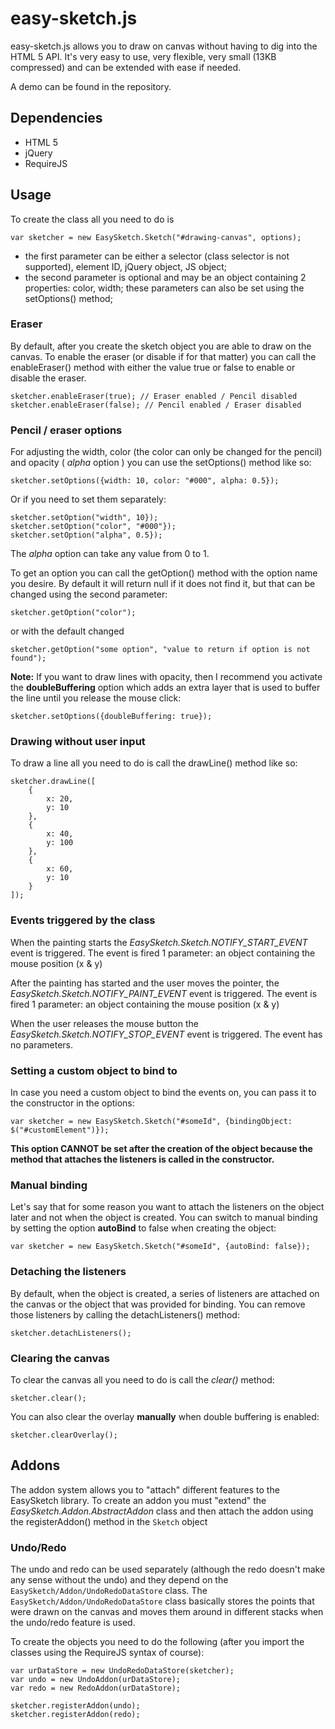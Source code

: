 easy-sketch.js
===================

easy-sketch.js allows you to draw on canvas without having to dig into the HTML 5 API. It's very easy to use,
very flexible, very small (13KB compressed) and can be extended with ease if needed.

A demo can be found in the repository.


Dependencies
-------------------
- HTML 5
- jQuery
- RequireJS


Usage
-------------------

To create the class all you need to do is

    var sketcher = new EasySketch.Sketch("#drawing-canvas", options);


- the first parameter can be either a selector (class selector is not supported), element ID, jQuery object, JS object;
- the second parameter is optional and may be an object containing 2 properties: color, width; these parameters can also be set using the setOptions() method;


### Eraser


By default, after you create the sketch object you are able to draw on the canvas. To enable the eraser (or disable if for that matter) you can call the enableEraser() method with either the value true or false to enable or disable the eraser.

    sketcher.enableEraser(true); // Eraser enabled / Pencil disabled
    sketcher.enableEraser(false); // Pencil enabled / Eraser disabled


### Pencil / eraser options

For adjusting the width, color (the color can only be changed for the pencil) and opacity ( *alpha* option )
you can use the setOptions() method like so:

    sketcher.setOptions({width: 10, color: "#000", alpha: 0.5});

Or if you need to set them separately:

    sketcher.setOption("width", 10});
    sketcher.setOption("color", "#000"});
    sketcher.setOption("alpha", 0.5});

The *alpha* option can take any value from 0 to 1.

To get an option you can call the getOption() method with the option name you desire. By default it will return null if it does not
find it, but that can be changed using the second parameter:

    sketcher.getOption("color");

or with the default changed

    sketcher.getOption("some option", "value to return if option is not found");

**Note:** If you want to draw lines with opacity, then I recommend you activate the **doubleBuffering** option which adds
an extra layer that is used to buffer the line until you release the mouse click:

    sketcher.setOptions({doubleBuffering: true});

### Drawing without user input

To draw a line all you need to do is call the drawLine() method like so:

    sketcher.drawLine([
        {
            x: 20,
            y: 10
        },
        {
            x: 40,
            y: 100
        },
        {
            x: 60,
            y: 10
        }
    ]);


### Events triggered by the class

When the painting starts the *EasySketch.Sketch.NOTIFY_START_EVENT* event is triggered. The event is fired 1 parameter: an object containing the mouse position (x & y)

After the painting has started and the user moves the pointer, the *EasySketch.Sketch.NOTIFY_PAINT_EVENT* event is triggered. The event is fired 1 parameter: an object containing the mouse position (x & y)

When the user releases the mouse button the *EasySketch.Sketch.NOTIFY_STOP_EVENT* event is triggered. The event has no parameters.

### Setting a custom object to bind to

In case you need a custom object to bind the events on, you can pass it to the constructor in the options:

    var sketcher = new EasySketch.Sketch("#someId", {bindingObject: $("#customElement")});

**This option CANNOT be set after the creation of the object because the method that attaches the listeners is called in the constructor.**

### Manual binding

Let's say that for some reason you want to attach the listeners on the object later and not when the object is created. You can
switch to manual binding by setting the option **autoBind** to false when creating the object:

    var sketcher = new EasySketch.Sketch("#someId", {autoBind: false});

### Detaching the listeners

By default, when the object is created, a series of listeners are attached on the canvas or the object that was provided for
binding. You can remove those listeners by calling the detachListeners() method:

    sketcher.detachListeners();

### Clearing the canvas

To clear the canvas all you need to do is call the *clear()* method:

    sketcher.clear();

You can also clear the overlay **manually** when double buffering is enabled:

    sketcher.clearOverlay();


## Addons

The addon system allows you to "attach" different features to the EasySketch library. To create an addon you must
"extend" the *EasySketch.Addon.AbstractAddon* class and then attach the addon using the registerAddon() method in the
`Sketch` object

### Undo/Redo

The undo and redo can be used separately (although the redo doesn't make any sense without the undo) and they depend on
the `EasySketch/Addon/UndoRedoDataStore` class. The `EasySketch/Addon/UndoRedoDataStore` class basically stores the
points that were drawn on the canvas and moves them around in different stacks when the undo/redo feature is used.

To create the objects you need to do the following (after you import the classes using the RequireJS syntax of course):

    var urDataStore = new UndoRedoDataStore(sketcher);
    var undo = new UndoAddon(urDataStore);
    var redo = new RedoAddon(urDataStore);

    sketcher.registerAddon(undo);
    sketcher.registerAddon(redo);
